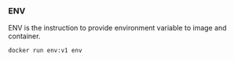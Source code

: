 ### ENV

ENV is the instruction to provide environment variable to image and container.

`docker run env:v1 env`